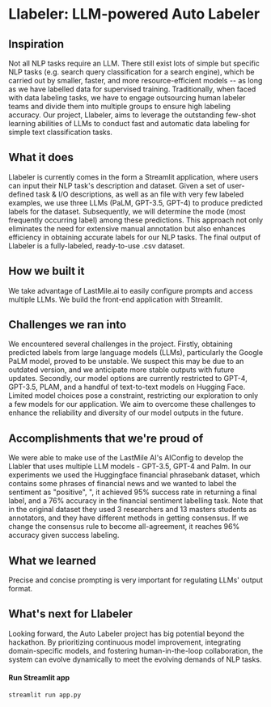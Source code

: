 # Llabeler: LLM-powered Auto Labeler

## Inspiration
Not all NLP tasks require an LLM. There still exist lots of simple but specific NLP tasks (e.g. search query classification for a search engine), which be carried out by smaller, faster, and more resource-efficient models -- as long as we have labelled data for supervised training. Traditionally, when faced with data labeling tasks, we have to engage outsourcing human labeler teams and divide them into multiple groups to ensure high labeling accuracy. Our project, Llabeler, aims to leverage the outstanding few-shot learning abilities of LLMs to conduct fast and automatic data labeling for simple text classification tasks.

## What it does
Llabeler is currently comes in the form a Streamlit application, where users can input their NLP task's description and dataset. Given a set of user-defined task & I/O descriptions, as well as an file with very few labeled examples, we use three LLMs (PaLM, GPT-3.5, GPT-4) to produce predicted labels for the dataset. Subsequently, we will determine the mode (most frequently occurring label) among these predictions. This approach not only eliminates the need for extensive manual annotation but also enhances efficiency in obtaining accurate labels for our NLP tasks. The final output of Llabeler is a fully-labeled, ready-to-use .csv dataset.

## How we built it
We take advantage of LastMile.ai to easily configure prompts and access multiple LLMs. We build the front-end application with Streamlit.

## Challenges we ran into
We encountered several challenges in the project. Firstly, obtaining predicted labels from large language models (LLMs), particularly the Google PaLM model, proved to be unstable. We suspect this may be due to an outdated version, and we anticipate more stable outputs with future updates. Secondly, our model options are currently restricted to GPT-4, GPT-3.5, PLAM, and a handful of text-to-text models on Hugging Face. Limited model choices pose a constraint, restricting our exploration to only a few models for our application. We aim to overcome these challenges to enhance the reliability and diversity of our model outputs in the future.

## Accomplishments that we're proud of
We were able to make use of the LastMile AI's AIConfig to develop the Llabler that uses multiple LLM models - GPT-3.5, GPT-4 and Palm. In our experiments we used the Huggingface financial phrasebank dataset, which contains some phrases of financial news and we wanted to label the sentiment as "positive", ", it achieved 95% success rate in returning a final label, and a 76% accuracy in the financial sentiment labelling task. Note that in the original dataset they used 3 researchers and 13 masters students as annotators, and they have different methods in getting consensus. If we change the consensus rule to become all-agreement, it reaches 96% accuracy given success labeling.

## What we learned
Precise and concise prompting is very important for regulating LLMs' output format.

## What's next for Llabeler
Looking forward, the Auto Labeler project has big potential beyond the hackathon. By prioritizing continuous model improvement, integrating domain-specific models, and fostering human-in-the-loop collaboration, the system can evolve dynamically to meet the evolving demands of NLP tasks.

#### Run Streamlit app
```bash
streamlit run app.py
```